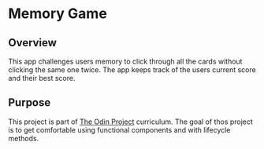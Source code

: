 # Memory Game

## Overview

This app challenges users memory to click through all the cards without clicking the same one twice.
The app keeps track of the users current score and their best score.

## Purpose

This project is part of [The Odin Project](https://www.theodinproject.com) curriculum.
The goal of thos project is to get comfortable using functional components and with lifecycle methods.